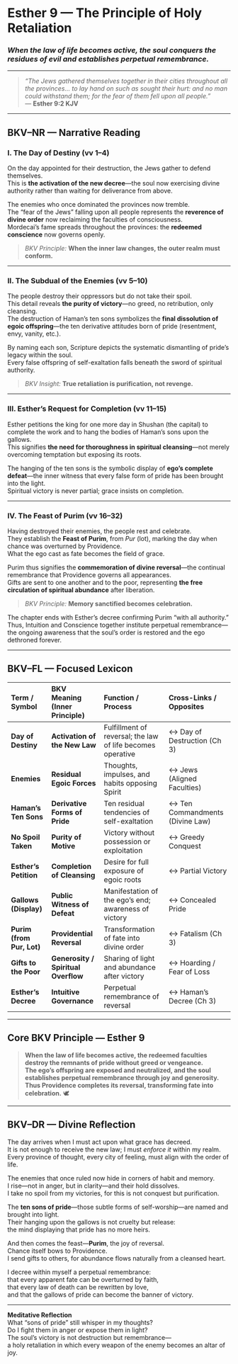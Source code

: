 # Esther 9 — The Principle of Holy Retaliation  
### *When the law of life becomes active, the soul conquers the residues of evil and establishes perpetual remembrance.*

---

> _“The Jews gathered themselves together in their cities throughout all the provinces… to lay hand on such as sought their hurt: and no man could withstand them; for the fear of them fell upon all people.”_  
> — **Esther 9:2 KJV**

---

## **BKV–NR — Narrative Reading**

### **I. The Day of Destiny (vv 1–4)**
On the day appointed for their destruction, the Jews gather to defend themselves.  
This is **the activation of the new decree**—the soul now exercising divine authority rather than waiting for deliverance from above.  

The enemies who once dominated the provinces now tremble.  
The “fear of the Jews” falling upon all people represents the **reverence of divine order** now reclaiming the faculties of consciousness.  
Mordecai’s fame spreads throughout the provinces: the **redeemed conscience** now governs openly.

> *BKV Principle:* **When the inner law changes, the outer realm must conform.**

---

### **II. The Subdual of the Enemies (vv 5–10)**
The people destroy their oppressors but do not take their spoil.  
This detail reveals **the purity of victory**—no greed, no retribution, only cleansing.  
The destruction of Haman’s ten sons symbolizes the **final dissolution of egoic offspring**—the ten derivative attitudes born of pride (resentment, envy, vanity, etc.).  

By naming each son, Scripture depicts the systematic dismantling of pride’s legacy within the soul.  
Every false offspring of self-exaltation falls beneath the sword of spiritual authority.

> *BKV Insight:* **True retaliation is purification, not revenge.**

---

### **III. Esther’s Request for Completion (vv 11–15)**
Esther petitions the king for one more day in Shushan (the capital) to complete the work and to hang the bodies of Haman’s sons upon the gallows.  
This signifies **the need for thoroughness in spiritual cleansing**—not merely overcoming temptation but exposing its roots.  

The hanging of the ten sons is the symbolic display of **ego’s complete defeat**—the inner witness that every false form of pride has been brought into the light.  
Spiritual victory is never partial; grace insists on completion.

---

### **IV. The Feast of Purim (vv 16–32)**
Having destroyed their enemies, the people rest and celebrate.  
They establish the **Feast of Purim**, from *Pur* (lot), marking the day when chance was overturned by Providence.  
What the ego cast as fate becomes the field of grace.  

Purim thus signifies the **commemoration of divine reversal**—the continual remembrance that Providence governs all appearances.  
Gifts are sent to one another and to the poor, representing **the free circulation of spiritual abundance** after liberation.

> *BKV Principle:* **Memory sanctified becomes celebration.**

The chapter ends with Esther’s decree confirming Purim “with all authority.”  
Thus, Intuition and Conscience together institute perpetual remembrance—the ongoing awareness that the soul’s order is restored and the ego dethroned forever.

---

## **BKV–FL — Focused Lexicon**

| Term / Symbol | BKV Meaning (Inner Principle) | Function / Process | Cross-Links / Opposites |
| :--- | :--- | :--- | :--- |
| **Day of Destiny** | **Activation of the New Law** | Fulfillment of reversal; the law of life becomes operative | ↔ Day of Destruction (Ch 3) |
| **Enemies** | **Residual Egoic Forces** | Thoughts, impulses, and habits opposing Spirit | ↔ Jews (Aligned Faculties) |
| **Haman’s Ten Sons** | **Derivative Forms of Pride** | Ten residual tendencies of self-exaltation | ↔ Ten Commandments (Divine Law) |
| **No Spoil Taken** | **Purity of Motive** | Victory without possession or exploitation | ↔ Greedy Conquest |
| **Esther’s Petition** | **Completion of Cleansing** | Desire for full exposure of egoic roots | ↔ Partial Victory |
| **Gallows (Display)** | **Public Witness of Defeat** | Manifestation of the ego’s end; awareness of victory | ↔ Concealed Pride |
| **Purim (from Pur, Lot)** | **Providential Reversal** | Transformation of fate into divine order | ↔ Fatalism (Ch 3) |
| **Gifts to the Poor** | **Generosity / Spiritual Overflow** | Sharing of light and abundance after victory | ↔ Hoarding / Fear of Loss |
| **Esther’s Decree** | **Intuitive Governance** | Perpetual remembrance of reversal | ↔ Haman’s Decree (Ch 3) |

---

## **Core BKV Principle — Esther 9**

> **When the law of life becomes active, the redeemed faculties destroy the remnants of pride without greed or vengeance.  
> The ego’s offspring are exposed and neutralized, and the soul establishes perpetual remembrance through joy and generosity.  
> Thus Providence completes its reversal, transforming fate into celebration.** 🕊️

---

## **BKV–DR — Divine Reflection**

The day arrives when I must act upon what grace has decreed.  
It is not enough to receive the new law; I must *enforce it* within my realm.  
Every province of thought, every city of feeling, must align with the order of life.  

The enemies that once ruled now hide in corners of habit and memory.  
I rise—not in anger, but in clarity—and their hold dissolves.  
I take no spoil from my victories, for this is not conquest but purification.  

The **ten sons of pride**—those subtle forms of self-worship—are named and brought into light.  
Their hanging upon the gallows is not cruelty but release:  
the mind displaying that pride has no more heirs.  

And then comes the feast—**Purim**, the joy of reversal.  
Chance itself bows to Providence.  
I send gifts to others, for abundance flows naturally from a cleansed heart.  

I decree within myself a perpetual remembrance:  
that every apparent fate can be overturned by faith,  
that every law of death can be rewritten by love,  
and that the gallows of pride can become the banner of victory.

---

**Meditative Reflection**  
What “sons of pride” still whisper in my thoughts?  
Do I fight them in anger or expose them in light?  
The soul’s victory is not destruction but remembrance—  
a holy retaliation in which every weapon of the enemy becomes an altar of joy.







